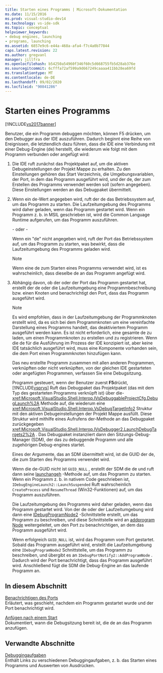 ```yaml
---
title: Starten eines Programms | Microsoft-Dokumentation
ms.date: 11/15/2016
ms.prod: visual-studio-dev14
ms.technology: vs-ide-sdk
ms.topic: conceptual
helpviewer_keywords:
- debug engines, launching
- programs, launching
ms.assetid: 6857e9c6-e44a-468a-afa4-f7c4a0b77844
caps.latest.revision: 22
ms.author: gregvanl
manager: jillfra
ms.openlocfilehash: b54250a54960f346f60c5d668755fb5d28ab376e
ms.sourcegitcommit: 6cfffa72af599a9d667249caaaa411bb28ea69fd
ms.translationtype: MT
ms.contentlocale: de-DE
ms.lasthandoff: 09/02/2020
ms.locfileid: "90841286"
---
```

# <a name="launching-a-program"></a>Starten eines Programms
[!INCLUDE[vs2017banner](../../includes/vs2017banner.md)]

Benutzer, die ein Programm debuggen möchten, können F5 drücken, um den Debugger aus der IDE auszuführen. Dadurch beginnt eine Reihe von Ereignissen, die letztendlich dazu führen, dass die IDE eine Verbindung mit einer Debug-Engine (de) herstellt, die wiederum wie folgt mit dem Programm verbunden oder angefügt wird:  
  
1. Die IDE ruft zunächst das Projektpaket auf, um die aktiven Debugeinstellungen der Projekt Mappe zu erhalten. Zu den Einstellungen gehören das Start Verzeichnis, die Umgebungsvariablen, der Port, in dem das Programm ausgeführt wird, und der de, der zum Erstellen des Programms verwendet werden soll (sofern angegeben). Diese Einstellungen werden an das Debugpaket übermittelt.  
  
2. Wenn ein de-Wert angegeben wird, ruft der de das Betriebssystem auf, um das Programm zu starten. Die Laufzeitumgebung des Programms wird daher geladen, wenn das Programm gestartet wird. Wenn ein Programm z. b. in MSIL geschrieben ist, wird die Common Language Runtime aufgerufen, um das Programm auszuführen.  
  
    - oder -  
  
    Wenn ein "de" nicht angegeben wird, ruft der Port das Betriebssystem auf, um das Programm zu starten, was bewirkt, dass die Laufzeitumgebung des Programms geladen wird.  
  
   > [!NOTE]
   > Wenn eine de zum Starten eines Programms verwendet wird, ist es wahrscheinlich, dass dieselbe de an das Programm angefügt wird.  
  
3. Abhängig davon, ob der oder der Port das Programm gestartet hat, erstellt der de oder die Laufzeitumgebung eine Programmbeschreibung bzw. einen Knoten und benachrichtigt den Port, dass das Programm ausgeführt wird.  
  
   > [!NOTE]
   > Es wird empfohlen, dass in der Laufzeitumgebung der Programmknoten erstellt wird, da es sich bei dem Programmknoten um eine vereinfachte Darstellung eines Programms handelt, das deaktiviertem Programm ausgeführt werden kann. Es ist nicht erforderlich, eine gesamte de zu laden, um einen Programmknoten zu erstellen und zu registrieren. Wenn die de für die Ausführung im Prozess der IDE konzipiert ist, aber keine IDE tatsächlich ausgeführt wird, muss eine Komponente vorhanden sein, die dem Port einen Programmknoten hinzufügen kann.  
  
   Das neu erstellte Programm zusammen mit allen anderen Programmen, verknüpften oder nicht verknüpften, von der gleichen IDE gestarteten oder angefügten Programmen, verfassen Sie eine Debugsitzung.  
  
   Programm gesteuert, wenn der Benutzer zuerst **F5**drückt, [!INCLUDE[vsprvs](../../includes/vsprvs-md.md)] Ruft das Debugpaket das Projektpaket (das mit dem Typ des gestarteten Programms verknüpft ist) über die- <xref:Microsoft.VisualStudio.Shell.Interop.IVsDebuggableProjectCfg.DebugLaunch%2A> Methode auf, die wiederum eine <xref:Microsoft.VisualStudio.Shell.Interop.VsDebugTargetInfo2> Struktur mit den aktiven Debugeinstellungen der Projekt Mappe ausfüllt. Diese Struktur wird mithilfe eines Aufrufens der-Methode an das Debugpaket zurückgegeben <xref:Microsoft.VisualStudio.Shell.Interop.IVsDebugger2.LaunchDebugTargets2%2A> . Das Debugpaket instanziiert dann den Sitzungs-Debug-Manager (SDM), der das zu debuggende Programm und alle zugehörigen Debug-engines startet.  
  
   Eines der Argumente, das an SDM übermittelt wird, ist die GUID der de, die zum Starten des Programms verwendet wird.  
  
   Wenn die de-GUID nicht ist `GUID_NULL` , erstellt der SDM die de und ruft dann seine [launchangeh](../../extensibility/debugger/reference/idebugenginelaunch2-launchsuspended.md) -Methode auf, um das Programm zu starten. Wenn ein Programm z. b. in nativem Code geschrieben ist, `IDebugEngineLaunch2::LaunchSuspended` Ruft wahrscheinlich `CreateProcess` und `ResumeThread` (Win32-Funktionen) auf, um das Programm auszuführen.  
  
   Die Laufzeitumgebung des Programms wird daher geladen, wenn das Programm gestartet wird. Von der de oder der Laufzeitumgebung wird dann eine [IDebugProgramNode2](../../extensibility/debugger/reference/idebugprogramnode2.md) -Schnittstelle erstellt, um das Programm zu beschreiben, und diese Schnittstelle wird an [addprogram Node](../../extensibility/debugger/reference/idebugportnotify2-addprogramnode.md) weitergeleitet, um den Port zu benachrichtigen, an dem das Programm ausgeführt wird.  
  
   Wenn erfolgreich `GUID_NULL` ist, wird das Programm vom Port gestartet. Sobald das Programm ausgeführt wird, erstellt die Laufzeitumgebung eine `IDebugProgramNode2` Schnittstelle, um das Programm zu beschreiben, und übergibt es an `IDebugPortNotify2::AddProgramNode` . Dadurch wird der Port benachrichtigt, dass das Programm ausgeführt wird. Anschließend fügt die SDM die Debug-Engine an das laufende Programm an.  
  
## <a name="in-this-section"></a>In diesem Abschnitt  
 [Benachrichtigen des Ports](../../extensibility/debugger/notifying-the-port.md)  
 Erläutert, was geschieht, nachdem ein Programm gestartet wurde und der Port benachrichtigt wird.  
  
 [Anfügen nach einem Start](../../extensibility/debugger/attaching-after-a-launch.md)  
 Dokumentiert, wann die Debugsitzung bereit ist, die de an das Programm anzufügen.  
  
## <a name="related-sections"></a>Verwandte Abschnitte  
 [Debuggingaufgaben](../../extensibility/debugger/debugging-tasks.md)  
 Enthält Links zu verschiedenen Debuggingaufgaben, z. b. das Starten eines Programms und Auswerten von Ausdrücken.
